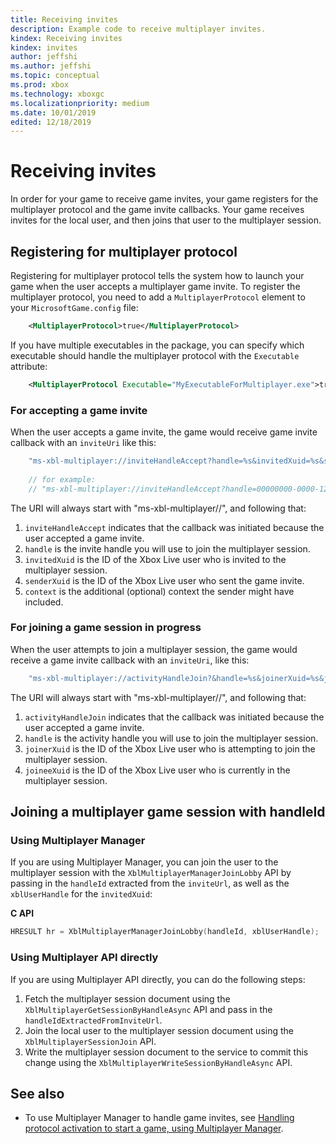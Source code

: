 ```yaml
---
title: Receiving invites
description: Example code to receive multiplayer invites.
kindex: Receiving invites
kindex: invites
author: jeffshi
ms.author: jeffshi
ms.topic: conceptual
ms.prod: xbox
ms.technology: xboxgc
ms.localizationpriority: medium
ms.date: 10/01/2019
edited: 12/18/2019
---
```


# Receiving invites

In order for your game to receive game invites, your game registers for the multiplayer protocol and the game invite callbacks.
Your game receives invites for the local user, and then joins that user to the multiplayer session.


## Registering for multiplayer protocol

Registering for multiplayer protocol tells the system how to launch your game when the user accepts a multiplayer game invite.
To register the multiplayer protocol, you need to add a `MultiplayerProtocol` element to your `MicrosoftGame.config` file:
<!-- destination not in this repo: To register the multiplayer protocol, you need to add a `MultiplayerProtocol` element to your [MicrosoftGame.config](MicrosoftGameConfig-toc.md) file: -->

```xml
    <MultiplayerProtocol>true</MultiplayerProtocol>
```

If you have multiple executables in the package, you can specify which executable should handle the multiplayer protocol with the `Executable` attribute:

```xml
    <MultiplayerProtocol Executable="MyExecutableForMultiplayer.exe">true</MultiplayerProtocol>
```


<!-- chm-only content here (h2) -->


<!-- chm-only content here (h2) -->


### For accepting a game invite

When the user accepts a game invite, the game would receive game invite callback with an `inviteUri` like this:

```cpp
    "ms-xbl-multiplayer://inviteHandleAccept?handle=%s&invitedXuid=%s&senderXuid=%s&context=%s"
    
    // for example:
    // "ms-xbl-multiplayer://inviteHandleAccept?handle=00000000-0000-1234-5678-1234567890ab&invitedXuid=1234567890123456&senderXuid=6543210987654321&context="
```

The URI will always start with "ms-xbl-multiplayer//", and following that:
1. `inviteHandleAccept` indicates that the callback was initiated because the user accepted a game invite.
1. `handle` is the invite handle you will use to join the multiplayer session.
1. `invitedXuid` is the ID of the Xbox Live user who is invited to the multiplayer session.
1. `senderXuid` is the ID of the Xbox Live user who sent the game invite.
1. `context` is the additional (optional) context the sender might have included.


### For joining a game session in progress

When the user attempts to join a multiplayer session, the game would receive a game invite callback with an `inviteUri`, like this:
```cpp
    "ms-xbl-multiplayer://activityHandleJoin?&handle=%s&joinerXuid=%s&joineeXuid=%s"
```
The URI will always start with "ms-xbl-multiplayer//", and following that:
1. `activityHandleJoin` indicates that the callback was initiated because the user accepted a game invite.
1. `handle` is the activity handle you will use to join the multiplayer session.
1. `joinerXuid` is the ID of the Xbox Live user who is attempting to join the multiplayer session.
1. `joineeXuid` is the ID of the Xbox Live user who is currently in the multiplayer session.


## Joining a multiplayer game session with handleId


### Using Multiplayer Manager

<!-- destination not in this repo: If you are using Multiplayer Manager, you can join the user to the multiplayer session with the [XblMultiplayerManagerJoinLobby](xblmultiplayermanagerjoinlobby.md) API by passing in the `handleId` extracted from the `inviteUrl`, as well as the `xblUserHandle` for the `invitedXuid`: -->
If you are using Multiplayer Manager, you can join the user to the multiplayer session with the `XblMultiplayerManagerJoinLobby` API by passing in the `handleId` extracted from the `inviteUrl`, as well as the `xblUserHandle` for the `invitedXuid`:

**C API**
<!-- XblMultiplayerManagerJoinLobby_C.md -->
```cpp
HRESULT hr = XblMultiplayerManagerJoinLobby(handleId, xblUserHandle);
```


### Using Multiplayer API directly

If you are using Multiplayer API directly, you can do the following steps:
<!-- destination not in this repo: 
1. Fetch the multiplayer session document using the [XblMultiplayerGetSessionByHandleAsync](xblmultiplayergetsessionbyhandleasync.md) API and pass in the `handleIdExtractedFromInviteUrl`.
1. Join the local user to the multiplayer session document using the [XblMultiplayerSessionJoin](xblmultiplayersessionjoin.md) API.
1. Write the multiplayer session document to the service to commit this change using the [XblMultiplayerWriteSessionByHandleAsync](xblmultiplayerwritesessionbyhandleasync.md) API. -->
1. Fetch the multiplayer session document using the `XblMultiplayerGetSessionByHandleAsync` API and pass in the `handleIdExtractedFromInviteUrl`.
1. Join the local user to the multiplayer session document using the `XblMultiplayerSessionJoin` API.
1. Write the multiplayer session document to the service to commit this change using the `XblMultiplayerWriteSessionByHandleAsync` API.


## See also

<!-- * chm-only api ref here -->
* To use Multiplayer Manager to handle game invites, see [Handling protocol activation to start a game, using Multiplayer Manager](../../mpm/how-to/live-handle-protocol-activation.md).
